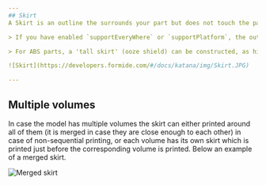 ```yaml
---
## Skirt
A Skirt is an outline the surrounds your part but does not touch the part.  The skirt is extruded on the print bed before starting to print your model. Skirts serve a useful purpose because they help prime your extruder and establish a smooth flow of filament. Observing your skirt also allows you to detect any printing or leveling errors before you start printing your actual model.

> If you have enabled `supportEveryWhere` or `supportPlatform`, the outline of your skirt may be extended to surround the support.

> For ABS parts, a 'tall skirt' (ooze shield) can be constructed, as high as your model if desired, to thermally insulate the main model from any drafts.

![Skirt](https://developers.formide.com/#/docs/katana/img/Skirt.JPG)

---
```

## Multiple volumes
In case the model has multiple volumes the skirt can either printed around all of them (it is merged in case they are close enough to each other) in case of non-sequential printing, or each volume has its own skirt which is printed just before the corresponding volume is printed. Below an example of a merged skirt.

![Merged skirt](https://developers.formide.com/#/docs/katana/img/SkirtMerged.JPG)
